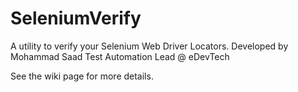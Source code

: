 # SeleniumVerify
A utility to verify your Selenium Web Driver Locators.
Developed by Mohammad Saad 
Test Automation Lead @ eDevTech


See the wiki page for more details.

